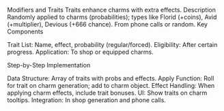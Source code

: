 Modifiers and Traits
Traits enhance charms with extra effects.
Description
Randomly applied to charms (probabilities); types like Florid (+coins), Avid (+multiplier), Devious (+666 chance). From phone calls or random.
Key Components

Trait List: Name, effect, probability (regular/forced).
Eligibility: After certain progress.
Application: To shop or equipped charms.

Step-by-Step Implementation

Data Structure: Array of traits with probs and effects.
Apply Function: Roll for trait on charm generation; add to charm object.
Effect Handling: When applying charm effects, include trait bonuses.
UI: Show traits on charm tooltips.
Integration: In shop generation and phone calls.
